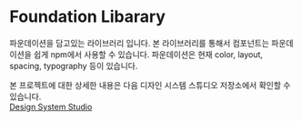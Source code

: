 # Foundation Libarary
파운데이션을 담고있는 라이브러리 입니다. 본 라이브러리를 통해서 컴포넌트는 파운데이션을 쉽게 npm에서 사용할 수 있습니다. 파운데이션은 현재 color, layout, spacing, typography 등이 있습니다.

본 프로젝트에 대한 상세한 내용은 다음 디자인 시스템 스튜디오 저장소에서 확인할 수 있습니다.  
[Design System Studio](https://github.com/team-auspicious/B_Design_System_Studio)
